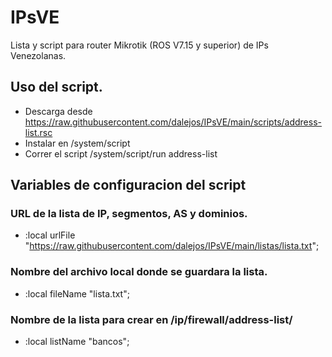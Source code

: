 # IPsVE
Lista y script para router Mikrotik (ROS V7.15 y superior) de IPs Venezolanas.


## Uso del script.
- Descarga desde https://raw.githubusercontent.com/dalejos/IPsVE/main/scripts/address-list.rsc
- Instalar en /system/script
- Correr el script /system/script/run address-list

## Variables de configuracion del script

### URL de la lista de IP, segmentos, AS y dominios.
- :local urlFile "https://raw.githubusercontent.com/dalejos/IPsVE/main/listas/lista.txt";

### Nombre del archivo local donde se guardara la lista.
- :local fileName "lista.txt";

### Nombre de la lista para crear en /ip/firewall/address-list/
- :local listName "bancos";
